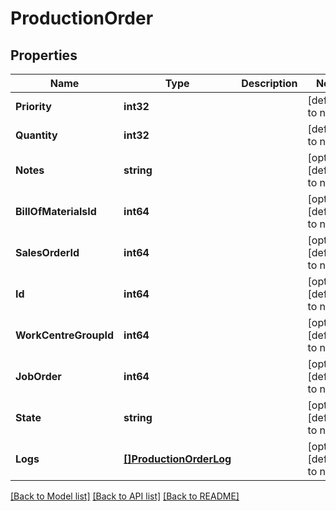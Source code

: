 # ProductionOrder

## Properties
Name | Type | Description | Notes
------------ | ------------- | ------------- | -------------
**Priority** | **int32** |  | [default to null]
**Quantity** | **int32** |  | [default to null]
**Notes** | **string** |  | [optional] [default to null]
**BillOfMaterialsId** | **int64** |  | [optional] [default to null]
**SalesOrderId** | **int64** |  | [optional] [default to null]
**Id** | **int64** |  | [optional] [default to null]
**WorkCentreGroupId** | **int64** |  | [optional] [default to null]
**JobOrder** | **int64** |  | [optional] [default to null]
**State** | **string** |  | [optional] [default to null]
**Logs** | [**[]ProductionOrderLog**](ProductionOrderLog.md) |  | [optional] [default to null]

[[Back to Model list]](../README.md#documentation-for-models) [[Back to API list]](../README.md#documentation-for-api-endpoints) [[Back to README]](../README.md)


